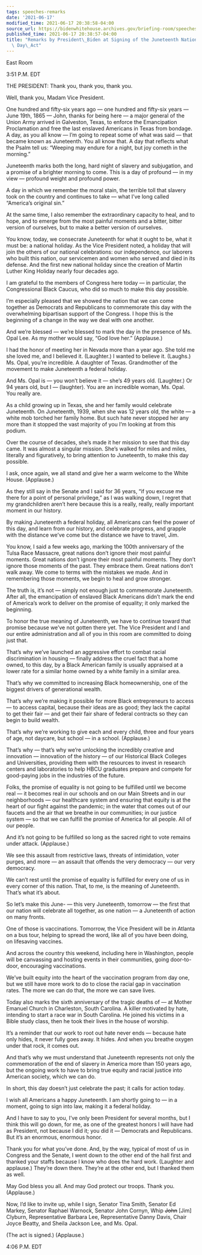 ```yaml
---
tags: speeches-remarks
date: '2021-06-17'
modified_time: 2021-06-17 20:38:58-04:00
source_url: https://bidenwhitehouse.archives.gov/briefing-room/speeches-remarks/2021/06/17/remarks-by-president-biden-at-signing-of-the-juneteenth-national-independence-day-act/
published_time: 2021-06-17 20:38:57-04:00
title: "Remarks by President\_Biden at Signing of the Juneteenth National Independence\
  \ Day\_Act"
---
```

 
East Room

3:51 P.M. EDT

THE PRESIDENT: Thank you, thank you, thank you.  
  
Well, thank you, Madam Vice President.  
  
One hundred and fifty-six years ago — one hundred and fifty-six years —
June 19th, 1865 — John, thanks for being here — a major general of the
Union Army arrived in Galveston, Texas, to enforce the Emancipation
Proclamation and free the last enslaved Americans in Texas from bondage.
A day, as you all know — I’m going to repeat some of what was said —
that became known as Juneteenth. You all know that. A day that reflects
what the Psalm tell us: “Weeping may endure for a night, but joy cometh
in the morning.”  
  
Juneteenth marks both the long, hard night of slavery and subjugation,
and a promise of a brighter morning to come. This is a day of profound —
in my view — profound weight and profound power.  
  
A day in which we remember the moral stain, the terrible toll that
slavery took on the country and continues to take — what I’ve long
called “America’s original sin.”  
  
At the same time, I also remember the extraordinary capacity to heal,
and to hope, and to emerge from the most painful moments and a bitter,
bitter version of ourselves, but to make a better version of
ourselves.  
  
You know, today, we consecrate Juneteenth for what it ought to be, what
it must be: a national holiday. As the Vice President noted, a holiday
that will join the others of our national celebrations: our
independence, our laborers who built this nation, our servicemen and
women who served and died in its defense. And the first new national
holiday since the creation of Martin Luther King Holiday nearly four
decades ago.  
  
I am grateful to the members of Congress here today — in particular, the
Congressional Black Caucus, who did so much to make this day possible.  
  
I’m especially pleased that we showed the nation that we can come
together as Democrats and Republicans to commemorate this day with the
overwhelming bipartisan support of the Congress. I hope this is the
beginning of a change in the way we deal with one another.  
  
And we’re blessed — we’re blessed to mark the day in the presence of Ms.
Opal Lee. As my mother would say, “God love her.” (Applause.)  
  
I had the honor of meeting her in Nevada more than a year ago. She told
me she loved me, and I believed it. (Laughter.) I wanted to believe it.
(Laughs.) Ms. Opal, you’re incredible. A daughter of Texas. Grandmother
of the movement to make Juneteenth a federal holiday.  
  
And Ms. Opal is — you won’t believe it — she’s 49 years old. (Laughter.)
Or 94 years old, but I — (laughter). You are an incredible woman, Ms.
Opal. You really are.  
  
As a child growing up in Texas, she and her family would celebrate
Juneteenth. On Juneteenth, 1939, when she was 12 years old, the white —
a white mob torched her family home. But such hate never stopped her any
more than it stopped the vast majority of you I’m looking at from this
podium.  
  
Over the course of decades, she’s made it her mission to see that this
day came. It was almost a singular mission. She’s walked for miles and
miles, literally and figuratively, to bring attention to Juneteenth, to
make this day possible.  
  
I ask, once again, we all stand and give her a warm welcome to the White
House. (Applause.)  
  
As they still say in the Senate and I said for 36 years, “if you excuse
me there for a point of personal privilege,” as I was walking down, I
regret that my grandchildren aren’t here because this is a really,
really, really important moment in our history.  
  
By making Juneteenth a federal holiday, all Americans can feel the power
of this day, and learn from our history, and celebrate progress, and
grapple with the distance we’ve come but the distance we have to travel,
Jim.  
  
You know, I said a few weeks ago, marking the 100th anniversary of the
Tulsa Race Massacre, great nations don’t ignore their most painful
moments. Great nations don’t ignore their most painful moments. They
don’t ignore those moments of the past. They embrace them. Great nations
don’t walk away. We come to terms with the mistakes we made. And in
remembering those moments, we begin to heal and grow stronger.  
  
The truth is, it’s not — simply not enough just to commemorate
Juneteenth. After all, the emancipation of enslaved Black Americans
didn’t mark the end of America’s work to deliver on the promise of
equality; it only marked the beginning.  
  
To honor the true meaning of Juneteenth, we have to continue toward that
promise because we’ve not gotten there yet. The Vice President and I and
our entire administration and all of you in this room are committed to
doing just that.  
  
That’s why we’ve launched an aggressive effort to combat racial
discrimination in housing — finally address the cruel fact that a home
owned, to this day, by a Black American family is usually appraised at a
lower rate for a similar home owned by a white family in a similar
area.  
  
That’s why we committed to increasing Black homeownership, one of the
biggest drivers of generational wealth.  
  
That’s why we’re making it possible for more Black entrepreneurs to
access — to access capital, because their ideas are as good; they lack
the capital to get their fair — and get their fair share of federal
contracts so they can begin to build wealth.  
  
That’s why we’re working to give each and every child, three and four
years of age, not daycare, but school — in a school. (Applause.)  
  
That’s why — that’s why we’re unlocking the incredibly creative and
innovation — innovation of the history — of our Historical Black
Colleges and Universities, providing them with the resources to invest
in research centers and laboratories to help HBCU graduates prepare and
compete for good-paying jobs in the industries of the future.  
  
Folks, the promise of equality is not going to be fulfilled until we
become real — it becomes real in our schools and on our Main Streets and
in our neighborhoods — our healthcare system and ensuring that equity is
at the heart of our fight against the pandemic; in the water that comes
out of our faucets and the air that we breathe in our communities; in
our justice system — so that we can fulfill the promise of America for
all people. All of our people.  
  
And it’s not going to be fulfilled so long as the sacred right to vote
remains under attack. (Applause.)  
  
We see this assault from restrictive laws, threats of intimidation,
voter purges, and more — an assault that offends the very democracy —
our very democracy.  
  
We can’t rest until the promise of equality is fulfilled for every one
of us in every corner of this nation. That, to me, is the meaning of
Juneteenth. That’s what it’s about.  
  
So let’s make this June- — this very Juneteenth, tomorrow — the first
that our nation will celebrate all together, as one nation — a
Juneteenth of action on many fronts.   
  
One of those is vaccinations. Tomorrow, the Vice President will be in
Atlanta on a bus tour, helping to spread the word, like all of you have
been doing, on lifesaving vaccines.  
  
And across the country this weekend, including here in Washington,
people will be canvassing and hosting events in their communities, going
door-to-door, encouraging vaccinations.  
  
We’ve built equity into the heart of the vaccination program from day
one, but we still have more work to do to close the racial gap in
vaccination rates. The more we can do that, the more we can save lives.

Today also marks the sixth anniversary of the tragic deaths of — at
Mother Emanuel Church in Charleston, South Carolina. A killer motivated
by hate, intending to start a race war in South Carolina. He joined his
victims in a Bible study class, then he took their lives in the house of
worship.  
  
It’s a reminder that our work to root out hate never ends — because hate
only hides, it never fully goes away. It hides. And when you breathe
oxygen under that rock, it comes out.  
  
And that’s why we must understand that Juneteenth represents not only
the commemoration of the end of slavery in America more than 150 years
ago, but the ongoing work to have to bring true equity and racial
justice into American society, which we can do.  
  
In short, this day doesn’t just celebrate the past; it calls for action
today.  
  
I wish all Americans a happy Juneteenth. I am shortly going to — in a
moment, going to sign into law, making it a federal holiday.  
  
And I have to say to you, I’ve only been President for several months,
but I think this will go down, for me, as one of the greatest honors I
will have had as President, not because I did it; you did it — Democrats
and Republicans. But it’s an enormous, enormous honor.  
  
Thank you for what you’ve done. And, by the way, typical of most of us
in Congress and the Senate, I went down to the other end of the hall
first and thanked your staffs because I know who does the hard work.
(Laughter and applause.) They’re down there. They’re at the other end,
but I thanked them as well.  
  
May God bless you all. And may God protect our troops. Thank you.
(Applause.)  
  
Now, I’d like to invite up, while I sign, Senator Tina Smith, Senator Ed
Markey, Senator Raphael Warnock, Senator John Cornyn, Whip <s>John</s>
\[Jim\] Clyburn, Representative Barbara Lee, Representative Danny Davis,
Chair Joyce Beatty, and Sheila Jackson Lee, and Ms. Opal.  
  
(The act is signed.) (Applause.)  
  
4:06 P.M. EDT
